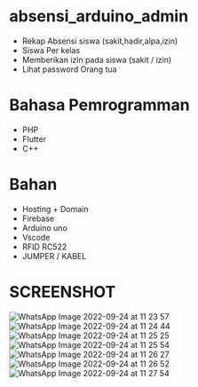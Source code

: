 # absensi_arduino_admin
- Rekap Absensi siswa (sakit,hadir,alpa,izin)
- Siswa Per kelas
- Memberikan izin pada siswa (sakit / izin)
- Lihat password Orang tua


# Bahasa Pemrogramman
- PHP
- Flutter
- C++

# Bahan 
- Hosting + Domain
- Firebase
- Arduino uno
- Vscode
- RFID RC522
- JUMPER / KABEL


# SCREENSHOT
![WhatsApp Image 2022-09-24 at 11 23 57](https://user-images.githubusercontent.com/17979384/192079912-d9db3ffa-6757-4714-ba70-4b77eaabb4c0.jpeg)
![WhatsApp Image 2022-09-24 at 11 24 44](https://user-images.githubusercontent.com/17979384/192079915-eb64d684-dbe6-4459-bcb7-76607a7d035a.jpeg)
![WhatsApp Image 2022-09-24 at 11 25 25](https://user-images.githubusercontent.com/17979384/192079916-4f1f6564-08e0-4d45-8e08-6b53624cd3ff.jpeg)
![WhatsApp Image 2022-09-24 at 11 25 54](https://user-images.githubusercontent.com/17979384/192079917-77bbc4ae-b88b-49a8-ba83-22cc1f284bc8.jpeg)
![WhatsApp Image 2022-09-24 at 11 26 27](https://user-images.githubusercontent.com/17979384/192079918-881a652e-f77c-49a2-8963-601ae64030b6.jpeg)
![WhatsApp Image 2022-09-24 at 11 26 52](https://user-images.githubusercontent.com/17979384/192079919-06990431-497b-4121-a781-b404fe44caff.jpeg)
![WhatsApp Image 2022-09-24 at 11 27 54](https://user-images.githubusercontent.com/17979384/192079920-adefca08-bf7b-4991-a6b5-e97ceff9bc56.jpeg)
